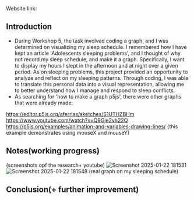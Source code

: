 Website link:

## Introduction
- During Workshop 5, the task involved coding a graph, and I was determined on visualizing my sleep schedule. I remembered how I have kept an article 'Adolescents sleeping problems', and I thought of why not record my sleep schedule, and make it a graph. Specifically, I want to display my hours I slept in the afternoon and at night over a given period. As on sleeping problems, this project provided an opportunity to analyze and reflect on my sleeping patterns. Through coding, I was able to translate this personal data into a visual representation, allowing me to better understand how I manage and respond to sleep conflicts. 
- As searching for 'how to make a graph p5js', there were other graphs that were already made:

https://editor.p5js.org/aferriss/sketches/S1UTHZBHm
https://www.youtube.com/watch?v=Q9Gje2vh22Q
https://p5js.org/examples/animation-and-variables-drawing-lines/ {this example demonstrates using mouseX and mouseY)
## Notes(working progress)
(screenshots opf the research+ youtube)
![Screenshot 2025-01-22 181531](https://github.com/user-attachments/assets/9790ca38-b638-42ab-b45f-4aeec7384fe6)
![Screenshot 2025-01-22 181548](https://github.com/user-attachments/assets/ee469aea-e5b5-4cc6-8bb5-703025526c4a)
(real graph on my sleeping schedule)

## Conclusion(+ further improvement)
